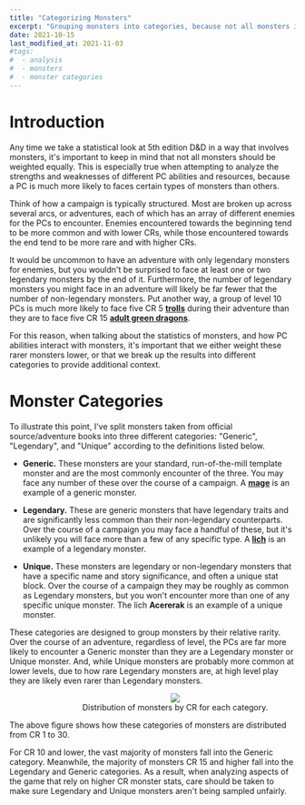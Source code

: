 ```yaml
---
title: "Categorizing Monsters"
excerpt: "Grouping monsters into categories, because not all monsters in D&D 5e should be weighted equally."
date: 2021-10-15
last_modified_at: 2021-11-03
#tags:
#  - analysis
#  - monsters
#  - monster categories
---
```


# Introduction

Any time we take a statistical look at 5th edition D&D in a way that involves monsters, it's important to keep in mind that not all monsters should be weighted equally. This is especially true when attempting to analyze the strengths and weaknesses of different PC abilities and resources, because a PC is much more likely to faces certain types of monsters than others.

Think of how a campaign is typically structured. Most are broken up across several arcs, or adventures, each of which has an array of different enemies for the PCs to encounter. Enemies encountered towards the beginning tend to be more common and with lower CRs, while those encountered towards the end tend to be more rare and with higher CRs. 

It would be uncommon to have an adventure with only legendary monsters for enemies, but you wouldn't be surprised to face at least one or two legendary monsters by the end of it. Furthermore, the number of legendary monsters you might face in an adventure will likely be far fewer that the number of non-legendary monsters. Put another way, a group of level 10 PCs is much more likely to face five CR 5 **[trolls](https://www.dndbeyond.com/monsters/troll)** during their adventure than they are to face five CR 15 **[adult green dragons](https://www.dndbeyond.com/monsters/adult-green-dragon)**. 

For this reason, when talking about the statistics of monsters, and how PC abilities interact with monsters, it's important that we either weight these rarer monsters lower, or that we break up the results into different categories to provide additional context.

# Monster Categories

To illustrate this point, I've split monsters taken from official source/adventure books into three different categories: "Generic", "Legendary", and "Unique" according to the definitions listed below.

* **Generic.** These monsters are your standard, run-of-the-mill template monster and are the most commonly encounter of the three. You may face any number of these over the course of a campaign. A **[mage](https://www.dndbeyond.com/monsters/mage)** is an example of a generic monster.

* **Legendary.** These are generic monsters that have legendary traits and are significantly less common than their non-legendary counterparts. Over the course of a campaign you may face a handful of these, but it's unlikely you will face more than a few of any specific type. A **[lich](https://www.dndbeyond.com/monsters/lich)** is an example of a legendary monster.

* **Unique.** These monsters are legendary or non-legendary monsters that have a specific name and story significance, and often a unique stat block. Over the course of a campaign they may be roughly as common as Legendary monsters, but you won't encounter more than one of any specific unique monster. The lich **Acererak** is an example of a unique monster.

These categories are designed to group monsters by their relative rarity. Over the course of an adventure, regardless of level, the PCs are far more likely to encounter a Generic monster than they are a Legendary monster or Unique monster. And, while Unique monsters are probably more common at lower levels, due to how rare Legendary monsters are, at high level play they are likely even rarer than Legendary monsters.

<center>
<figure style="width:700px;min-width:50%;max-width:100%">
    <img src="{{ site.url }}{{ site.baseurl }}/monsters/categorizing-monsters/monster-distribution.svg">
    <figcaption>Distribution of monsters by CR for each category.</figcaption>
</figure>
</center>

The above figure shows how these categories of monsters are distributed from CR 1 to 30. 

For CR 10 and lower, the vast majority of monsters fall into the Generic category. Meanwhile, the majority of monsters CR 15 and higher fall into the Legendary and Generic categories. As a result, when analyzing aspects of the game that rely on higher CR monster stats, care should be taken to make sure Legendary and Unique monsters aren't being sampled unfairly.